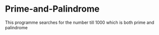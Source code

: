 # Prime-and-Palindrome
This programme searches for the number till 1000 which is both prime and palindrome

